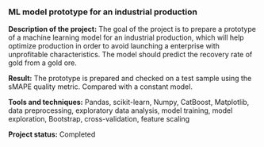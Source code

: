 ### ML model prototype for an industrial production

**Description of the project:** The goal of the project is to prepare a prototype of a machine learning model for an industrial production, which will help optimize production in order to avoid launching a enterprise with unprofitable characteristics. The model should predict the recovery rate of gold from a gold ore. 

**Result:** The prototype is prepared and checked on a test sample using the sMAPE quality metric. Compared with a constant model.

**Tools and techniques:** Pandas, scikit-learn, Numpy, CatBoost, Matplotlib, data preprocessing, exploratory data analysis, model training, model exploration, Bootstrap, cross-validation, feature scaling

**Project status:** Completed
